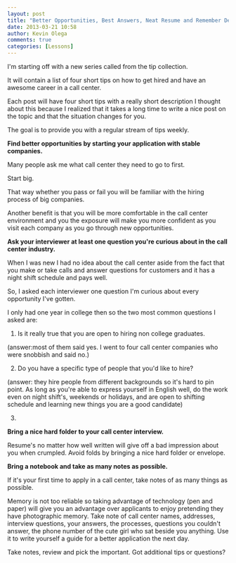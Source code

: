 ```yaml
---
layout: post
title: "Better Opportunities, Best Answers, Neat Resume and Remember Details"
date: 2013-03-21 10:58
author: Kevin Olega
comments: true
categories: [Lessons]
---
```

I'm starting off with a new series called from the tip collection. 

It will contain a list of four short tips on how to get hired and have an awesome career in a call center.

Each post will have four short tips with a really short description I thought about this because I realized that it takes a long time to write a nice post on the topic and that the situation changes for you. 

The goal is to provide you with a regular stream of tips weekly.

**Find better opportunities by starting your application with stable companies.** 

Many people ask me what call center they need to go to first. 

Start big. 

That way whether you pass or fail you will be familiar with the hiring process of big companies. 

Another benefit is that you will be more comfortable in the call center environment and you the exposure will make you more confident as you visit each company as you go through new opportunities. 

**Ask your interviewer at least one question you're curious about in the call center industry.** 

When I was new I had no idea about the call center aside from the fact that you make or take calls and answer questions for customers and it has a night shift schedule and pays well. 

So, I asked each interviewer one question I'm curious about every opportunity I've gotten. 

I only had one year in college then so the two most common questions I asked are: 

1. Is it really true that you are open to hiring non college graduates. 

(answer:most of them said yes. I went to four call center companies who were snobbish and said no.) 

2. Do you have a specific type of people that you'd like to hire? 

(answer: they hire people from different backgrounds so it's hard to pin point. As long as you're able to express yourself in English well, do the work even on night shift's, weekends or holidays, and are open to shifting schedule and learning new things you are a good candidate) 

3. 
**Bring a nice hard folder to your call center interview.** 

Resume's no matter how well written will give off a bad impression about you when crumpled. Avoid folds by bringing a nice hard folder or envelope. 

**Bring a notebook and take as many notes as possible.** 

If it's your first time to apply in a call center, take notes of as many things as possible. 

Memory is not too reliable so taking advantage of technology (pen and paper) will give you an advantage over applicants to enjoy pretending they have photographic memory. Take note of call center names, addresses, interview questions, your answers, the processes, questions you couldn't answer, the phone number of the cute girl who sat beside you anything. Use it to write yourself a guide for a better application the next day. 

Take notes, review and pick the important. Got additional tips or questions? 
